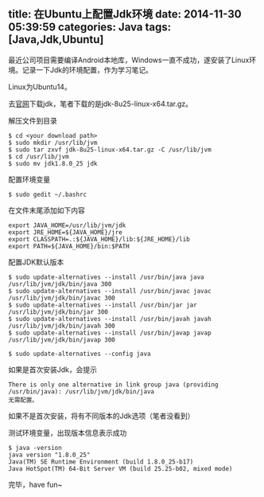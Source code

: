 title: 在Ubuntu上配置Jdk环境
date: 2014-11-30 05:39:59
categories: Java
tags: [Java,Jdk,Ubuntu]
---
最近公司项目需要编译Android本地库，Windows一直不成功，遂安装了Linux环境。记录一下Jdk的环境配置，作为学习笔记。

<!-- more -->

Linux为Ubuntu14。

去[官网](http://www.oracle.com/technetwork/java/javase/downloads/index.html)下载jdk，笔者下载的是jdk-8u25-linux-x64.tar.gz。

解压文件到目录

	$ cd <your download path>
	$ sudo mkdir /usr/lib/jvm
	$ sudo tar zxvf jdk-8u25-linux-x64.tar.gz -C /usr/lib/jvm
	$ cd /usr/lib/jvm
	$ sudo mv jdk1.8.0_25 jdk

配置环境变量

	$ sudo gedit ~/.bashrc

在文件末尾添加如下内容

	export JAVA_HOME=/usr/lib/jvm/jdk
	export JRE_HOME=${JAVA_HOME}/jre 
	export CLASSPATH=.:${JAVA_HOME}/lib:${JRE_HOME}/lib
	export PATH=${JAVA_HOME}/bin:$PATH

配置JDK默认版本

	$ sudo update-alternatives --install /usr/bin/java java /usr/lib/jvm/jdk/bin/java 300
	$ sudo update-alternatives --install /usr/bin/javac javac /usr/lib/jvm/jdk/bin/javac 300
	$ sudo update-alternatives --install /usr/bin/jar jar /usr/lib/jvm/jdk/bin/jar 300
	$ sudo update-alternatives --install /usr/bin/javah javah /usr/lib/jvm/jdk/bin/javah 300
	$ sudo update-alternatives --install /usr/bin/javap javap /usr/lib/jvm/jdk/bin/javap 300
	
	$ sudo update-alternatives --config java

如果是首次安装Jdk，会提示

	There is only one alternative in link group java (providing /usr/bin/java): /usr/lib/jvm/jdk/bin/java
	无需配置。

如果不是首次安装，将有不同版本的Jdk选项（笔者没看到）

测试环境变量，出现版本信息表示成功

	$ java -version
	java version "1.8.0_25"
	Java(TM) SE Runtime Environment (build 1.8.0_25-b17)
	Java HotSpot(TM) 64-Bit Server VM (build 25.25-b02, mixed mode)

完毕，have fun~